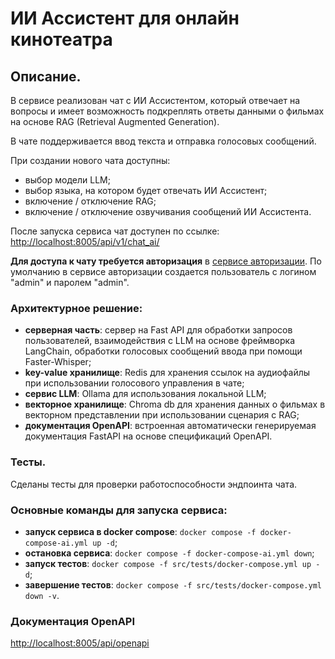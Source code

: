 # ИИ Ассистент для онлайн кинотеатра

## Описание.
В сервисе реализован чат с ИИ Ассистентом, который отвечает на вопросы и имеет возможность подкреплять ответы данными о фильмах на основе RAG (Retrieval Augmented Generation).

В чате поддерживается ввод текста и отправка голосовых сообщений.

При создании нового чата доступны:
- выбор модели LLM;
- выбор языка, на котором будет отвечать ИИ Ассистент;
- включение / отключение RAG;
- включение / отключение озвучивания сообщений ИИ Ассистента.

После запуска сервиса чат доступен по ссылке:
[http://localhost:8005/api/v1/chat_ai/](http://localhost:8005/api/v1/chat_ai/)

**Для доступа к чату требуется авторизация** в [сервисе авторизации](../fastapi_auth/README.md).
По умолчанию в сервисе авторизации создается пользователь с логином "admin" и паролем "admin".

### Архитектурное решение:
- **серверная часть**: сервер на Fast API для обработки запросов пользователей, взаимодействия с LLM на основе фреймворка LangChain, обработки голосовых сообщений ввода при помощи Faster-Whisper;
- **key-value хранилище**: Redis для хранения ссылок на аудиофайлы при использовании голосового управления в чате;
- **сервис LLM**: Ollama для использования локальной LLM;
- **векторное хранилище**: Chroma db для хранения данных о фильмах в векторном представлении при использовании сценария с RAG;
- **документация OpenAPI**: встроенная автоматически генерируемая документация FastAPI на основе спецификаций OpenAPI.

### Тесты.
Сделаны тесты для проверки работоспособности эндпоинтa чата.

### Основные команды для запуска сервиса:
- **запуск сервиса в docker compose**: 
`docker compose -f docker-compose-ai.yml up -d`;
- **остановка сервиса**: 
`docker compose -f docker-compose-ai.yml down`;
- **запуск тестов**: 
`docker compose -f src/tests/docker-compose.yml up -d`;
- **завершение тестов**: 
`docker compose -f src/tests/docker-compose.yml down -v`.

### Документация OpenAPI
[http://localhost:8005/api/openapi](http://localhost:8005/api/openapi)